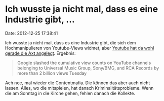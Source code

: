 Ich wusste ja nicht mal, dass es eine Industrie gibt, \...
==========================================================

Date: 2012-12-25 17:38:41

Ich wusste ja nicht mal, dass es eine Industrie gibt, die sich dem
Hochmanipulieren von Youtube-Views widmet, aber [Youtube hat da wohl
gerade die Axt
angelegt](http://www.dailydot.com/news/youtube-universal-sony-fake-views-black-hat/).
Ergebnis:

> Google slashed the cumulative view counts on YouTube channels
> belonging to Universal Music Group, Sony/BMG, and RCA Records by more
> than 2 billion views Tuesday

Ach nee, mal wieder die Contentmafia. Die können das aber auch nicht
lassen. Alles, wo die mitspielen, hat danach Kriminalitätsprobleme. Wenn
die am Sonntag in die Kirche gehen, fehlen danach die Kollekte.
